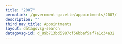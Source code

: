 ```yaml
---
title: "2007"
permalink: /government-gazette/appointments/2007/
description: ""
third_nav_title: Appointments
layout: datagovsg-search
datagovsg-id: d_89b713bd5987cf56bbaf5af7a1c34a32
---
```

